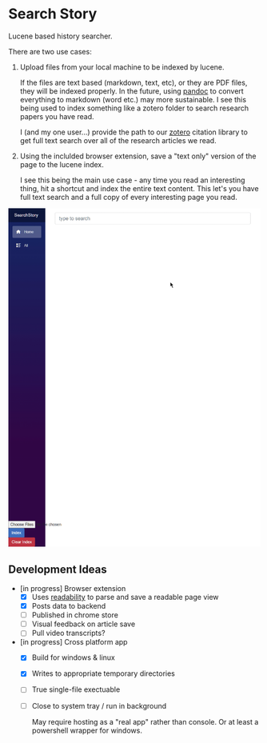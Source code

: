 # Search Story

Lucene based history searcher.

There are two use cases:

1. Upload files from your local machine to be indexed by lucene.

    If the files are text based (markdown, text, etc), or they are PDF files, they will be indexed properly.
    In the future, using [pandoc] to convert everything to markdown (word etc.) may more sustainable.
    I see this being used to index something like a zotero folder to search research papers you have read.

    I (and my one user...) provide the path to our [zotero] citation library to get full text search over all of the research articles we read.

2. Using the inclulded browser extension, save a "text only" version of the page to the lucene index.

    I see this being the main use case - any time you read an interesting thing, hit a shortcut and index the entire text content.
    This let's you have full text search and a full copy of every interesting page you read.

![Example](./example.gif)


## Development Ideas

- [in progress] Browser extension
    - [x] Uses [readability] to parse and save a readable page view
    - [x] Posts data to backend
    - [ ] Published in chrome store
    - [ ] Visual feedback on article save
    - [ ] Pull video transcripts?
- [in progress] Cross platform app
    - [x] Build for windows & linux
    - [x] Writes to appropriate temporary directories
    - [ ] True single-file exectuable
    - [ ] Close to system tray / run in background
        
        May require hosting as a "real app" rather than console. Or at least a powershell wrapper for windows.

[pandoc]: https://pandoc.org/using-the-pandoc-api.html
[readability]: https://github.com/mozilla/readability
[zotero]: https://www.zotero.org/